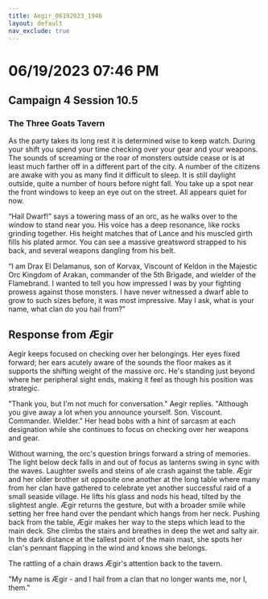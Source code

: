 ```yaml
---
title: Aegir_06192023_1946
layout: default
nav_exclude: true
---
```


# 06/19/2023 07:46 PM
## Campaign 4 Session 10.5
### The Three Goats Tavern

As the party takes its long rest it is determined wise to keep watch.  During your shift you spend your time checking over your gear and your weapons. The sounds of screaming or the roar of monsters outside cease or is at least much farther off in a different part of the city.  A number of the citizens are awake with you as many find it difficult to sleep.  It is still daylight outside, quite a number of hours before night fall.  You take up a spot near the front windows to keep an eye out on the street.  All appears quiet for now.

“Hail Dwarf!” says a towering mass of an orc, as he walks over to the window to stand near you.  His voice has a deep resonance, like rocks grinding together.  His height matches that of Lance and his muscled girth fills his plated armor.  You can see a massive greatsword strapped to his back, and several weapons dangling from his belt. 

“I am Drax El Delamanus, son of Korvax, Viscount of Keldon in the Majestic Orc Kingdom of Arakan, commander of the 5th Brigade, and wielder of the Flamebrand.  I wanted to tell you how impressed I was by your fighting prowess against those monsters.  I have never witnessed a dwarf able to grow to such sizes before, it was most impressive.  May I ask, what is your name, what clan do you hail from?”

## Response from Ægir
Aegir keeps focused on checking over her belongings. Her eyes fixed forward; her ears acutely aware of the sounds the floor makes as it supports the shifting weight of the massive orc. He's standing just beyond where her peripheral sight ends, making it feel as though his position was strategic.

"Thank you, but I'm not much for conversation." Aegir replies. "Although you give away a lot when you announce yourself. Son. Viscount. Commander. Wielder." Her head bobs with a hint of sarcasm at each designation while she continues to focus on checking over her weapons and gear. 

Without warning, the orc's question brings forward a string of memories. The light below deck falls in and out of focus as lanterns swing in sync with the waves. Laughter swells and steins of ale crash against the table. Ægir and her older brother sit opposite one another at the long table where many from her clan have gathered to celebrate yet another successful raid of a small seaside village. He lifts his glass and nods his head, tilted by the slightest angle. Ægir returns the gesture, but with a broader smile while setting her free hand over the pendant which hangs from her neck. Pushing back from the table, Ægir makes her way to the steps which lead to the main deck. She climbs the stairs and breathes in deep the wet and salty air. In the dark distance at the tallest point of the main mast, she spots her clan's pennant flapping in the wind and knows she belongs.

The rattling of a chain draws Ægir's attention back to the tavern.

"My name is Ægir - and I hail from a clan that no longer wants me, nor I, them."
